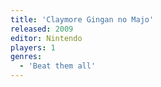 ```yaml
---
title: 'Claymore Gingan no Majo'
released: 2009
editor: Nintendo
players: 1
genres:
  - 'Beat them all'
---
```

